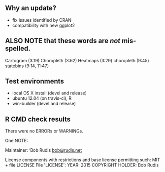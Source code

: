 ## Why an update?
* fix issues identified by CRAN
* compatibility with new ggplot2

## ALSO NOTE that these words are *not* mis-spelled.

  Cartogram (3:19)
  Choropleth (3:62)
  Heatmaps (3:29)
  choropleth (9:45)
  statebins (9:14, 11:47)

## Test environments
* local OS X install (devel and release)
* ubuntu 12.04 (on travis-ci), R
* win-builder (devel and release)

## R CMD check results
There were no ERRORs or WARNINGs. 

One NOTE:

Maintainer: ‘Bob Rudis <bob@rudis.net>

License components with restrictions and base license permitting such:
  MIT + file LICENSE
File 'LICENSE':
  YEAR: 2015
  COPYRIGHT HOLDER: Bob Rudis
